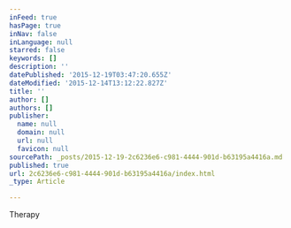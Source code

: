 ```yaml
---
inFeed: true
hasPage: true
inNav: false
inLanguage: null
starred: false
keywords: []
description: ''
datePublished: '2015-12-19T03:47:20.655Z'
dateModified: '2015-12-14T13:12:22.827Z'
title: ''
author: []
authors: []
publisher:
  name: null
  domain: null
  url: null
  favicon: null
sourcePath: _posts/2015-12-19-2c6236e6-c981-4444-901d-b63195a4416a.md
published: true
url: 2c6236e6-c981-4444-901d-b63195a4416a/index.html
_type: Article

---
```

Therapy